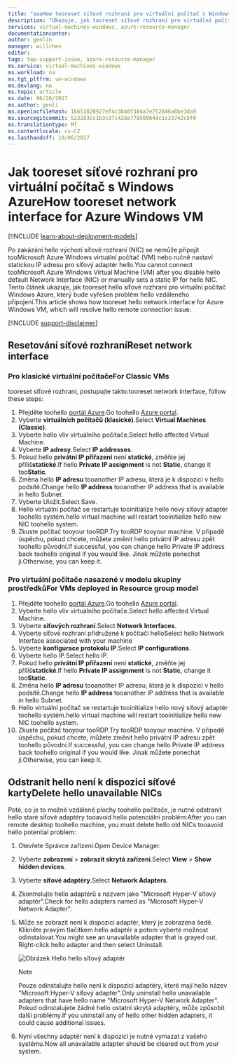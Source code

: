 ```yaml
---
title: "aaaHow tooreset síťové rozhraní pro virtuální počítač s Windows Azure | Microsoft Docs"
description: "Ukazuje, jak tooreset síťové rozhraní pro virtuální počítač s Windows Azure"
services: virtual-machines-windows, azure-resource-manager
documentationcenter: 
author: genlin
manager: willchen
editor: 
tags: top-support-issue, azure-resource-manager
ms.service: virtual-machines-windows
ms.workload: na
ms.tgt_pltfrm: vm-windows
ms.devlang: na
ms.topic: article
ms.date: 06/26/2017
ms.author: genli
ms.openlocfilehash: 1b653820927ef4c3bb8f384a7e752846a8be3da9
ms.sourcegitcommit: 523283cc1b3c37c428e77850964dc1c33742c5f0
ms.translationtype: MT
ms.contentlocale: cs-CZ
ms.lasthandoff: 10/06/2017
---
```

# <a name="how-tooreset-network-interface-for-azure-windows-vm"></a><span data-ttu-id="fdd54-103">Jak tooreset síťové rozhraní pro virtuální počítač s Windows Azure</span><span class="sxs-lookup"><span data-stu-id="fdd54-103">How tooreset network interface for Azure Windows VM</span></span> 

[!INCLUDE [learn-about-deployment-models](../../../includes/learn-about-deployment-models-both-include.md)]

<span data-ttu-id="fdd54-104">Po zakázání hello výchozí síťové rozhraní (NIC) se nemůže připojit tooMicrosoft Azure Windows virtuální počítač (VM) nebo ručně nastaví statickou IP adresu pro síťový adaptér hello.</span><span class="sxs-lookup"><span data-stu-id="fdd54-104">You cannot connect tooMicrosoft Azure Windows Virtual Machine (VM) after you disable hello default Network Interface (NIC) or manually sets a static IP for hello NIC.</span></span> <span data-ttu-id="fdd54-105">Tento článek ukazuje, jak tooreset hello síťové rozhraní pro virtuální počítač Windows Azure, který bude vyřešen problém hello vzdáleného připojení.</span><span class="sxs-lookup"><span data-stu-id="fdd54-105">This article shows how tooreset hello network interface for Azure Windows VM, which will resolve hello remote connection issue.</span></span>

[!INCLUDE [support-disclaimer](../../../includes/support-disclaimer.md)]
## <a name="reset-network-interface"></a><span data-ttu-id="fdd54-106">Resetování síťové rozhraní</span><span class="sxs-lookup"><span data-stu-id="fdd54-106">Reset network interface</span></span>

### <a name="for-classic-vms"></a><span data-ttu-id="fdd54-107">Pro klasické virtuální počítače</span><span class="sxs-lookup"><span data-stu-id="fdd54-107">For Classic VMs</span></span>

<span data-ttu-id="fdd54-108">tooreset síťové rozhraní, postupujte takto:</span><span class="sxs-lookup"><span data-stu-id="fdd54-108">tooreset network interface, follow these steps:</span></span>

1.  <span data-ttu-id="fdd54-109">Přejděte toohello [portál Azure]( https://ms.portal.azure.com).</span><span class="sxs-lookup"><span data-stu-id="fdd54-109">Go toohello [Azure portal]( https://ms.portal.azure.com).</span></span>
2.  <span data-ttu-id="fdd54-110">Vyberte **virtuálních počítačů (klasické)**.</span><span class="sxs-lookup"><span data-stu-id="fdd54-110">Select **Virtual Machines (Classic)**.</span></span>
3.  <span data-ttu-id="fdd54-111">Vyberte hello vliv virtuálního počítače.</span><span class="sxs-lookup"><span data-stu-id="fdd54-111">Select hello affected Virtual Machine.</span></span>
4.  <span data-ttu-id="fdd54-112">Vyberte **IP adresy**.</span><span class="sxs-lookup"><span data-stu-id="fdd54-112">Select **IP addresses**.</span></span>
5.  <span data-ttu-id="fdd54-113">Pokud hello **privátní IP přiřazení** není **statické**, změňte jej příliš**statické**.</span><span class="sxs-lookup"><span data-stu-id="fdd54-113">If hello **Private IP assignment**  is not  **Static**, change it too**Static**.</span></span>
6.  <span data-ttu-id="fdd54-114">Změna hello **IP adresu** tooanother IP adresu, která je k dispozici v hello podsítě.</span><span class="sxs-lookup"><span data-stu-id="fdd54-114">Change hello **IP address** tooanother IP address that is available in hello Subnet.</span></span>
7.  <span data-ttu-id="fdd54-115">Vyberte Uložit.</span><span class="sxs-lookup"><span data-stu-id="fdd54-115">Select Save.</span></span>
8.  <span data-ttu-id="fdd54-116">Hello virtuální počítač se restartuje tooinitialize hello nový síťový adaptér toohello systém.</span><span class="sxs-lookup"><span data-stu-id="fdd54-116">hello virtual machine will restart tooinitialize hello new NIC toohello system.</span></span>
9.  <span data-ttu-id="fdd54-117">Zkuste počítač tooyour tooRDP.</span><span class="sxs-lookup"><span data-stu-id="fdd54-117">Try tooRDP tooyour machine.</span></span> <span data-ttu-id="fdd54-118">V případě úspěchu, pokud chcete, můžete změnit hello privátní IP adresu zpět toohello původní.</span><span class="sxs-lookup"><span data-stu-id="fdd54-118">If successful, you can change hello Private IP address back toohello original if you would like.</span></span> <span data-ttu-id="fdd54-119">Jinak můžete ponechat ji.</span><span class="sxs-lookup"><span data-stu-id="fdd54-119">Otherwise, you can keep it.</span></span> 

### <a name="for-vms-deployed-in-resource-group-model"></a><span data-ttu-id="fdd54-120">Pro virtuální počítače nasazené v modelu skupiny prostředků</span><span class="sxs-lookup"><span data-stu-id="fdd54-120">For VMs deployed in Resource group model</span></span>

1.  <span data-ttu-id="fdd54-121">Přejděte toohello [portál Azure]( https://ms.portal.azure.com).</span><span class="sxs-lookup"><span data-stu-id="fdd54-121">Go toohello [Azure portal]( https://ms.portal.azure.com).</span></span>
2.  <span data-ttu-id="fdd54-122">Vyberte hello vliv virtuálního počítače.</span><span class="sxs-lookup"><span data-stu-id="fdd54-122">Select hello affected Virtual Machine.</span></span>
3.  <span data-ttu-id="fdd54-123">Vyberte **síťových rozhraní**.</span><span class="sxs-lookup"><span data-stu-id="fdd54-123">Select **Network Interfaces**.</span></span>
4.  <span data-ttu-id="fdd54-124">Vyberte síťové rozhraní přidružené k počítači hello</span><span class="sxs-lookup"><span data-stu-id="fdd54-124">Select hello Network Interface associated with your machine</span></span>
5.  <span data-ttu-id="fdd54-125">Vyberte **konfigurace protokolu IP**.</span><span class="sxs-lookup"><span data-stu-id="fdd54-125">Select **IP configurations**.</span></span>
6.  <span data-ttu-id="fdd54-126">Vyberte hello IP.</span><span class="sxs-lookup"><span data-stu-id="fdd54-126">Select hello IP.</span></span> 
7.  <span data-ttu-id="fdd54-127">Pokud hello **privátní IP přiřazení** není **statické**, změňte jej příliš**statické**.</span><span class="sxs-lookup"><span data-stu-id="fdd54-127">If hello **Private IP assignment**  is not  **Static**, change it too**Static**.</span></span>
8.  <span data-ttu-id="fdd54-128">Změna hello **IP adresu** tooanother IP adresu, která je k dispozici v hello podsítě.</span><span class="sxs-lookup"><span data-stu-id="fdd54-128">Change hello **IP address** tooanother IP address that is available in hello Subnet.</span></span>
9. <span data-ttu-id="fdd54-129">Hello virtuální počítač se restartuje tooinitialize hello nový síťový adaptér toohello systém.</span><span class="sxs-lookup"><span data-stu-id="fdd54-129">hello virtual machine will restart tooinitialize hello new NIC toohello system.</span></span>
10. <span data-ttu-id="fdd54-130">Zkuste počítač tooyour tooRDP.</span><span class="sxs-lookup"><span data-stu-id="fdd54-130">Try tooRDP tooyour machine.</span></span> <span data-ttu-id="fdd54-131">V případě úspěchu, pokud chcete, můžete změnit hello privátní IP adresu zpět toohello původní.</span><span class="sxs-lookup"><span data-stu-id="fdd54-131">If successful, you can change hello Private IP address back toohello original if you would like.</span></span> <span data-ttu-id="fdd54-132">Jinak můžete ponechat ji.</span><span class="sxs-lookup"><span data-stu-id="fdd54-132">Otherwise, you can keep it.</span></span> 

## <a name="delete-hello-unavailable-nics"></a><span data-ttu-id="fdd54-133">Odstranit hello není k dispozici síťové karty</span><span class="sxs-lookup"><span data-stu-id="fdd54-133">Delete hello unavailable NICs</span></span>
<span data-ttu-id="fdd54-134">Poté, co je to možné vzdálené plochy toohello počítače, je nutné odstranit hello staré síťové adaptéry tooavoid hello potenciální problém:</span><span class="sxs-lookup"><span data-stu-id="fdd54-134">After you can remote desktop toohello machine, you must delete hello old NICs tooavoid hello potential problem:</span></span>

1.  <span data-ttu-id="fdd54-135">Otevřete Správce zařízení.</span><span class="sxs-lookup"><span data-stu-id="fdd54-135">Open Device Manager.</span></span>
2.  <span data-ttu-id="fdd54-136">Vyberte **zobrazení** > **zobrazit skrytá zařízení**.</span><span class="sxs-lookup"><span data-stu-id="fdd54-136">Select **View** > **Show hidden devices**.</span></span>
3.  <span data-ttu-id="fdd54-137">Vyberte **síťové adaptéry**.</span><span class="sxs-lookup"><span data-stu-id="fdd54-137">Select **Network Adapters**.</span></span> 
4.  <span data-ttu-id="fdd54-138">Zkontrolujte hello adaptérů s názvem jako "Microsoft Hyper-V síťový adaptér".</span><span class="sxs-lookup"><span data-stu-id="fdd54-138">Check for hello adapters named as "Microsoft Hyper-V Network Adapter".</span></span>
5.  <span data-ttu-id="fdd54-139">Může se zobrazit není k dispozici adaptér, který je zobrazena šedě. Klikněte pravým tlačítkem hello adaptér a potom vyberte možnost odinstalovat.</span><span class="sxs-lookup"><span data-stu-id="fdd54-139">You might see an unavailable adapter that is grayed out. Right-click hello adapter and then select Uninstall.</span></span>

    ![Obrázek Hello hello síťový adaptér](media/reset-network-interface/nicpage.png)

    > [!NOTE]
    > <span data-ttu-id="fdd54-141">Pouze odinstalujte hello není k dispozici adaptéry, které mají hello název "Microsoft Hyper-V síťový adaptér".</span><span class="sxs-lookup"><span data-stu-id="fdd54-141">Only uninstall hello unavailable adapters that have hello name "Microsoft Hyper-V Network Adapter".</span></span> <span data-ttu-id="fdd54-142">Pokud odinstalujete žádné hello ostatní skrytá adaptéry, může způsobit další problémy.</span><span class="sxs-lookup"><span data-stu-id="fdd54-142">If you uninstall any of hello other hidden adapters, it could cause additional issues.</span></span>
    >
    >

6.  <span data-ttu-id="fdd54-143">Nyní všechny adaptér není k dispozici je nutné vymazat z vašeho systému.</span><span class="sxs-lookup"><span data-stu-id="fdd54-143">Now all unavailable adapter should be cleared out from your system.</span></span>
